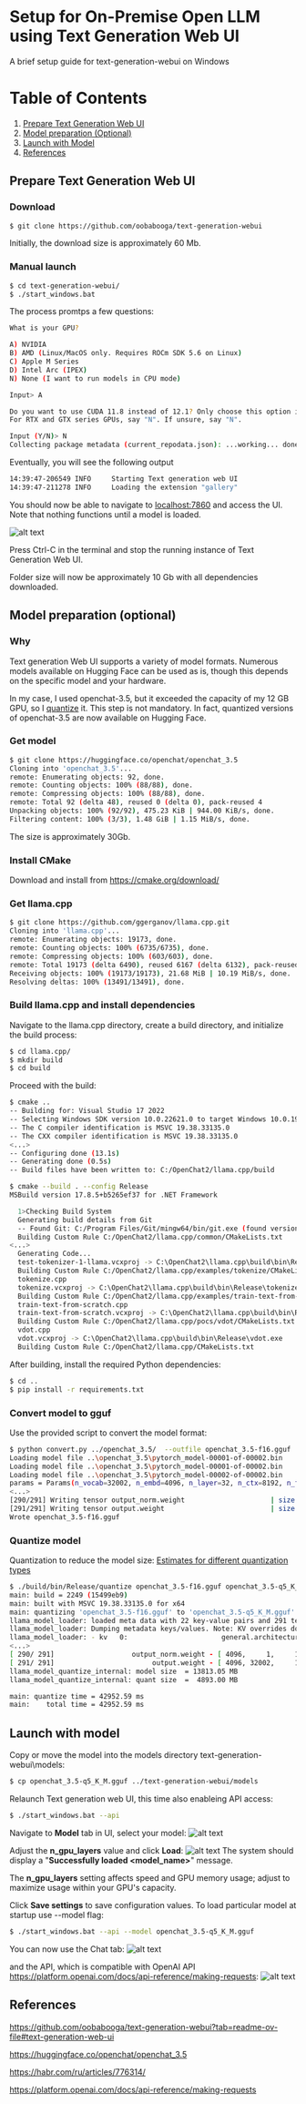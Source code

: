 # Setup for On-Premise Open LLM using Text Generation Web UI
A brief setup guide for text-generation-webui on Windows

# Table of Contents
1. [Prepare Text Generation Web UI](#prepare-text-generation-web-ui)
2. [Model preparation (Optional)](#model-preparation-optional)
3. [Launch with Model](#launch-with-model)
4. [References](#references)

## Prepare Text Generation Web UI
### Download
```bash
$ git clone https://github.com/oobabooga/text-generation-webui
```
Initially, the download size is  approximately 60 Mb.

### Manual launch
```bash
$ cd text-generation-webui/
$ ./start_windows.bat
```

The process promtps a few questions:
```bash
What is your GPU?

A) NVIDIA
B) AMD (Linux/MacOS only. Requires ROCm SDK 5.6 on Linux)
C) Apple M Series
D) Intel Arc (IPEX)
N) None (I want to run models in CPU mode)

Input> A

Do you want to use CUDA 11.8 instead of 12.1? Only choose this option if your GPU is very old (Kepler or older).
For RTX and GTX series GPUs, say "N". If unsure, say "N".

Input (Y/N)> N
Collecting package metadata (current_repodata.json): ...working... done

```

Eventually, you will see the following output
```bash
14:39:47-206549 INFO     Starting Text generation web UI
14:39:47-211278 INFO     Loading the extension "gallery"
```
You should now be able to navigate to [localhost:7860](http://localhost:7860/) and access the UI. Note that nothing functions until a model is loaded.

![alt text](image.png)

Press Ctrl-C in the terminal and stop the running instance of Text Generation Web UI.

Folder size will now be approximately 10 Gb with all dependencies downloaded.

## Model preparation (optional)

### Why
Text generation Web UI supports a variety of model formats. Numerous models available on Hugging Face can be used as is, though this depends on the specific model and your hardware.

In my case, I used openchat-3.5, but it exceeded the capacity of my 12 GB GPU, so I [quantize](https://huggingface.co/docs/optimum/concept_guides/quantization) it. This step is not mandatory. In fact, quantized versions of openchat-3.5 are now available on Hugging Face.

### Get model
```bash
$ git clone https://huggingface.co/openchat/openchat_3.5
Cloning into 'openchat_3.5'...
remote: Enumerating objects: 92, done.
remote: Counting objects: 100% (88/88), done.
remote: Compressing objects: 100% (88/88), done.
remote: Total 92 (delta 48), reused 0 (delta 0), pack-reused 4
Unpacking objects: 100% (92/92), 475.23 KiB | 944.00 KiB/s, done.
Filtering content: 100% (3/3), 1.48 GiB | 1.15 MiB/s, done.
```
The size is approximately 30Gb.

### Install CMake
Download and install from https://cmake.org/download/

### Get llama.cpp
```bash
$ git clone https://github.com/ggerganov/llama.cpp.git
Cloning into 'llama.cpp'...
remote: Enumerating objects: 19173, done.
remote: Counting objects: 100% (6735/6735), done.
remote: Compressing objects: 100% (603/603), done.
remote: Total 19173 (delta 6490), reused 6167 (delta 6132), pack-reused 12438
Receiving objects: 100% (19173/19173), 21.68 MiB | 10.19 MiB/s, done.
Resolving deltas: 100% (13491/13491), done.
```
### Build llama.cpp and install dependencies
Navigate to the llama.cpp directory, create a build directory, and initialize the build process:
```bash
$ cd llama.cpp/
$ mkdir build
$ cd build
```
Proceed with the build:
```bash
$ cmake ..
-- Building for: Visual Studio 17 2022
-- Selecting Windows SDK version 10.0.22621.0 to target Windows 10.0.19045.
-- The C compiler identification is MSVC 19.38.33135.0
-- The CXX compiler identification is MSVC 19.38.33135.0
<...>
-- Configuring done (13.1s)
-- Generating done (0.5s)
-- Build files have been written to: C:/OpenChat2/llama.cpp/build
```
```bash
$ cmake --build . --config Release
MSBuild version 17.8.5+b5265ef37 for .NET Framework

  1>Checking Build System
  Generating build details from Git
  -- Found Git: C:/Program Files/Git/mingw64/bin/git.exe (found version "2.42.0.windows.2")
  Building Custom Rule C:/OpenChat2/llama.cpp/common/CMakeLists.txt
<...>
  Generating Code...
  test-tokenizer-1-llama.vcxproj -> C:\OpenChat2\llama.cpp\build\bin\Release\test-tokenizer-1-llama.exe
  Building Custom Rule C:/OpenChat2/llama.cpp/examples/tokenize/CMakeLists.txt
  tokenize.cpp
  tokenize.vcxproj -> C:\OpenChat2\llama.cpp\build\bin\Release\tokenize.exe
  Building Custom Rule C:/OpenChat2/llama.cpp/examples/train-text-from-scratch/CMakeLists.txt
  train-text-from-scratch.cpp
  train-text-from-scratch.vcxproj -> C:\OpenChat2\llama.cpp\build\bin\Release\train-text-from-scratch.exe
  Building Custom Rule C:/OpenChat2/llama.cpp/pocs/vdot/CMakeLists.txt
  vdot.cpp
  vdot.vcxproj -> C:\OpenChat2\llama.cpp\build\bin\Release\vdot.exe
  Building Custom Rule C:/OpenChat2/llama.cpp/CMakeLists.txt
```
After building, install the required Python dependencies:
```bash
$ cd ..
$ pip install -r requirements.txt
```
### Convert model to gguf
Use the provided script to convert the model format:
```bash
$ python convert.py ../openchat_3.5/  --outfile openchat_3.5-f16.gguf
Loading model file ..\openchat_3.5\pytorch_model-00001-of-00002.bin
Loading model file ..\openchat_3.5\pytorch_model-00001-of-00002.bin
Loading model file ..\openchat_3.5\pytorch_model-00002-of-00002.bin
params = Params(n_vocab=32002, n_embd=4096, n_layer=32, n_ctx=8192, n_ff=14336, n_head=32, n_head_kv=8, n_experts=None, n_experts_used=None, f_norm_eps=1e-05, rope_scaling_type=None, f_rope_freq_base=10000.0, f_rope_scale=None, n_orig_ctx=None, rope_finetuned=None, ftype=None, path_model=WindowsPath('../openchat_3.5'))
<...>
[290/291] Writing tensor output_norm.weight                     | size   4096           | type F32  | T+  31
[291/291] Writing tensor output.weight                          | size  32002 x   4096  | type F16  | T+  32
Wrote openchat_3.5-f16.gguf
```
### Quantize model
Quantization to reduce the model size:
[Estimates for different quantization types](https://www.reddit.com/r/LocalLLaMA/comments/142q5k5/updated_relative_comparison_of_ggml_quantization/)
```bash
$ ./build/bin/Release/quantize openchat_3.5-f16.gguf openchat_3.5-q5_K_M.gguf q5_K_M
main: build = 2249 (15499eb9)
main: built with MSVC 19.38.33135.0 for x64
main: quantizing 'openchat_3.5-f16.gguf' to 'openchat_3.5-q5_K_M.gguf' as Q5_K_M
llama_model_loader: loaded meta data with 22 key-value pairs and 291 tensors from openchat_3.5-f16.gguf (version GGUF V3 (latest))
llama_model_loader: Dumping metadata keys/values. Note: KV overrides do not apply in this output.
llama_model_loader: - kv   0:                       general.architecture str              = llama
<...>
[ 290/ 291]                   output_norm.weight - [ 4096,     1,     1,     1], type =    f32, size =    0.016 MB
[ 291/ 291]                        output.weight - [ 4096, 32002,     1,     1], type =    f16, quantizing to q6_K .. size =   250.02 MiB ->   102.55 MiB
llama_model_quantize_internal: model size  = 13813.05 MB
llama_model_quantize_internal: quant size  =  4893.00 MB

main: quantize time = 42952.59 ms
main:    total time = 42952.59 ms
```

## Launch with model

Copy or move the model into the models directory text-generation-webui\models:
```bash
$ cp openchat_3.5-q5_K_M.gguf ../text-generation-webui/models
```

Relaunch Text generation web UI, this time also enableing API access:
```bash
$ ./start_windows.bat --api
```

Navigate to **Model** tab in UI, select your model:
![alt text](image-1.png)

Adjust the **n_gpu_layers** value and click **Load**:
![alt text](image-2.png)
The system should display a "**Successfully loaded <model_name>**" message.

The **n_gpu_layers** setting affects speed and GPU memory usage; adjust to maximize usage within your GPU's capacity.

Click **Save settings** to save configuration values.
To load particular model at startup use --model flag:
```bash
$ ./start_windows.bat --api --model openchat_3.5-q5_K_M.gguf
```

You can now use the Chat tab:
![alt text](image-3.png)

and the API, which is compatible with OpenAI API https://platform.openai.com/docs/api-reference/making-requests:
![alt text](image-4.png)

## References
https://github.com/oobabooga/text-generation-webui?tab=readme-ov-file#text-generation-web-ui

https://huggingface.co/openchat/openchat_3.5

https://habr.com/ru/articles/776314/

https://platform.openai.com/docs/api-reference/making-requests